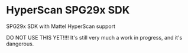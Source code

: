 # HyperScan SPG29x SDK
 SPG29x SDK with Mattel HyperScan support

 DO NOT USE THIS YET!!!! It's still very much a work in progress, and it's dangerous. 
